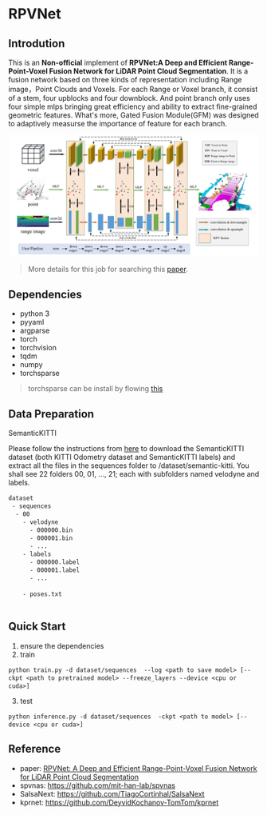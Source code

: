 # RPVNet


## Introdution
This is an **Non-official** implement of **RPVNet:A Deep and Efficient Range-Point-Voxel Fusion Network for LiDAR
Point Cloud Segmentation**. It is a fusion network based on three kinds of representation including Range image，Point Clouds and Voxels. For each Range or Voxel branch, it consist of a stem, four upblocks and four downblock. And point branch only uses four simple mlps bringing great efficiency and ability to extract fine-grained geometric features. What's more, Gated Fusion Module(GFM) was designed to adaptively measurse the importance of feature for each branch.

<div align="center">
    <a href="https://github.com/GuoPingPan/RPVNet"><img width="500px" height="auto" src="demo/rpvnet.png"></a>
</div>

> More details for this job for searching this [paper](https://arxiv.org/abs/2103.12978).



## Dependencies
- python 3
- pyyaml
- argparse
- torch
- torchvision
- tqdm
- numpy
- torchsparse

> torchsparse can be install by flowing [this](https://github.com/mit-han-lab/torchsparse)

## Data Preparation
SemanticKITTI

Please follow the instructions from [here](http://www.semantic-kitti.org/) to download the SemanticKITTI dataset (both KITTI Odometry dataset and SemanticKITTI labels) and extract all the files in the sequences folder to /dataset/semantic-kitti. You shall see 22 folders 00, 01, …, 21; each with subfolders named velodyne and labels.
```
dataset
 - sequences
  - 00
    - velodyne
      - 000000.bin
      - 000001.bin
      - ...
    - labels
      - 000000.label
      - 000001.label
      - ...
      
    - poses.txt
      
```



## Quick Start

1. ensure the dependencies
2. train
```
python train.py -d dataset/sequences  --log <path to save model> [--ckpt <path to pretrained model> --freeze_layers --device <cpu or cuda>]
```
3. test
```
python inference.py -d dataset/sequences  -ckpt <path to model> [--device <cpu or cuda>]
```

## Reference
- paper:  [RPVNet: A Deep and Efficient Range-Point-Voxel Fusion Network for LiDAR Point Cloud Segmentation](https://arxiv.org/abs/2103.12978)
- spvnas:  https://github.com/mit-han-lab/spvnas
- SalsaNext:  https://github.com/TiagoCortinhal/SalsaNext
- kprnet:  https://github.com/DeyvidKochanov-TomTom/kprnet
